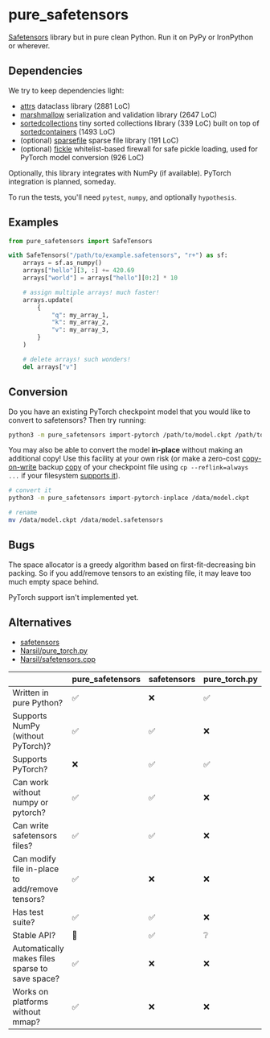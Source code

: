 # pure_safetensors

[Safetensors](https://github.com/huggingface/safetensors) library but in pure clean Python. Run it on PyPy or IronPython or wherever.

## Dependencies

We try to keep dependencies light:

- [attrs](https://pypi.org/project/attrs/) dataclass library (2881 LoC)
- [marshmallow](https://pypi.org/project/marshmallow/) serialization and validation library (2647 LoC)
- [sortedcollections](https://pypi.org/project/sortedcollections/) tiny sorted collections library (339 LoC) built on top of [sortedcontainers](https://pypi.org/project/sortedcontainers/) (1493 LoC)
- (optional) [sparsefile](https://pypi.org/project/sparsefile/) sparse file library (191 LoC)
- (optional) [fickle](https://pypi.org/project/fickle/) whitelist-based firewall for safe pickle loading, used for PyTorch model conversion (926 LoC)

Optionally, this library integrates with NumPy (if available). PyTorch integration is planned, someday.

To run the tests, you'll need `pytest`, `numpy`, and optionally `hypothesis`.

## Examples

```python
from pure_safetensors import SafeTensors

with SafeTensors("/path/to/example.safetensors", "r+") as sf:
    arrays = sf.as_numpy()
    arrays["hello"][3, :] += 420.69
    arrays["world"] = arrays["hello"][0:2] * 10

    # assign multiple arrays! much faster!
    arrays.update(
        {
            "q": my_array_1,
            "k": my_array_2,
            "v": my_array_3,
        }
    )

    # delete arrays! such wonders!
    del arrays["v"]
```

## Conversion

Do you have an existing PyTorch checkpoint model that you would like to convert to safetensors? Then try running:

```sh
python3 -m pure_safetensors import-pytorch /path/to/model.ckpt /path/to/model.safetensors
```

You may also be able to convert the model **in-place** without making an additional copy! Use this facility at your own risk (or make a zero-cost [copy-on-write](https://en.wikipedia.org/wiki/Copy-on-write) backup [copy](https://man.archlinux.org/man/cp.1.en#reflink) of your checkpoint file using `cp --reflink=always ...` if your filesystem [supports it](https://unix.stackexchange.com/a/631238)).

```sh
# convert it
python3 -m pure_safetensors import-pytorch-inplace /data/model.ckpt

# rename
mv /data/model.ckpt /data/model.safetensors
```

## Bugs

The space allocator is a greedy algorithm based on first-fit-decreasing bin packing. So if you add/remove tensors to an existing file, it may leave too much empty space behind.

PyTorch support isn't implemented yet.

## Alternatives

- [safetensors](https://github.com/huggingface/safetensors/)
- [Narsil/pure_torch.py](https://gist.github.com/Narsil/3edeec2669a5e94e4707aa0f901d2282)
- [Narsil/safetensors.cpp](https://gist.github.com/Narsil/5d6bf307995158ad2c4994f323967284)

|                                                 | pure_safetensors | safetensors | pure_torch.py | safetensors.cpp |
|-------------------------------------------------|------------------|-------------|---------------|-----------------|
| Written in pure Python?                         | ✅ | ❌ | ✅ | — |
| Supports NumPy (without PyTorch)?               | ✅ | ✅ | ❌ | — |
| Supports PyTorch?                               | ❌ | ✅ | ✅ | — |
| Can work without numpy or pytorch?              | ✅ | ✅ | ❌ | — |
| Can write safetensors files?                    | ✅ | ✅ | ❌ | ❌ |
| Can modify file in-place to add/remove tensors? | ✅ | ❌ | ❌ | ❌ |
| Has test suite?                                 | ✅ | ✅ | ❌ | ❌ |
| Stable API?                                     | 🤷 | ✅ | ❔ | ❔ |
| Automatically makes files sparse to save space? | ✅ | ❌ | ❌ | ❌ |
| Works on platforms without mmap?                | ✅ | ❌ | ❌ | ❌ |
